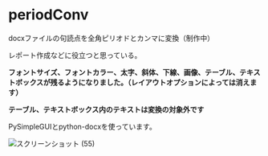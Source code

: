 # periodConv

docxファイルの句読点を全角ピリオドとカンマに変換（制作中）

レポート作成などに役立つと思っている。

**フォントサイズ、フォントカラー、太字、斜体、下線、画像、テーブル、テキストボックスが残るようになりました。（レイアウトオプションによっては消えます）**

**テーブル、テキストボックス内のテキストは変換の対象外です**

PySimpleGUIとpython-docxを使っています。

![スクリーンショット (55)](https://user-images.githubusercontent.com/108214765/193722534-f68138f7-ecd8-4ced-9ca1-4dbf92a62fb5.png)

